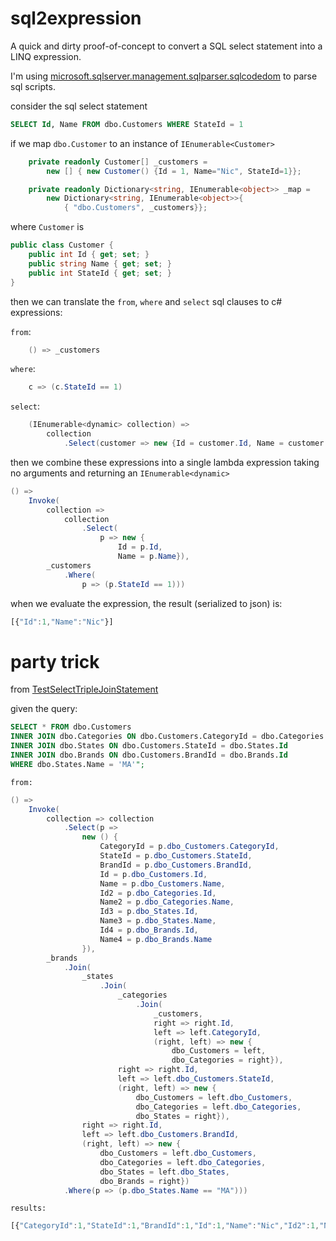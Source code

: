 # sql2expression

A quick and dirty proof-of-concept to convert a SQL select statement into a LINQ expression. 

I'm using [microsoft.sqlserver.management.sqlparser.sqlcodedom](https://docs.microsoft.com/en-us/dotnet/api/microsoft.sqlserver.management.sqlparser.sqlcodedom?view=sql-smo-150) to parse sql scripts.

consider the sql select statement
``` sql
SELECT Id, Name FROM dbo.Customers WHERE StateId = 1
```

if we map ```dbo.Customer``` to an instance of ```IEnumerable<Customer>```
``` c#
    private readonly Customer[] _customers = 
        new [] { new Customer() {Id = 1, Name="Nic", StateId=1}};

    private readonly Dictionary<string, IEnumerable<object>> _map = 
        new Dictionary<string, IEnumerable<object>>{
            { "dbo.Customers", _customers}};
```

where ```Customer``` is
``` c#
public class Customer {
    public int Id { get; set; }
    public string Name { get; set; }
    public int StateId { get; set; }
}
```
then we can translate the ```from```, ```where``` and ```select``` sql clauses to c# expressions:

```from```:
``` c#
    () => _customers
```

```where```:
``` c#
    c => (c.StateId == 1)
```

```select```:
``` c#
    (IEnumerable<dynamic> collection) => 
        collection
            .Select(customer => new {Id = customer.Id, Name = customer.Name})
```
then we combine these expressions into a single lambda expression taking no arguments and returning an ```IEnumerable<dynamic>```

``` c#
() => 
    Invoke( 
        collection => 
            collection
                .Select(
                    p => new {
                        Id = p.Id, 
                        Name = p.Name}), 
        _customers
            .Where(
                p => (p.StateId == 1)))
```
when we evaluate the expression, the result (serialized to json) is:
``` javascript
[{"Id":1,"Name":"Nic"}]
```

# party trick
from [TestSelectTripleJoinStatement](tests/UnitTest1.cs#L84)

given the query:
``` sql
SELECT * FROM dbo.Customers 
INNER JOIN dbo.Categories ON dbo.Customers.CategoryId = dbo.Categories.Id
INNER JOIN dbo.States ON dbo.Customers.StateId = dbo.States.Id
INNER JOIN dbo.Brands ON dbo.Customers.BrandId = dbo.Brands.Id
WHERE dbo.States.Name = 'MA'";
```

```from:```
``` c#
() => 
    Invoke(
        collection => collection
            .Select(p => 
                new () {
                    CategoryId = p.dbo_Customers.CategoryId,
                    StateId = p.dbo_Customers.StateId, 
                    BrandId = p.dbo_Customers.BrandId, 
                    Id = p.dbo_Customers.Id, 
                    Name = p.dbo_Customers.Name, 
                    Id2 = p.dbo_Categories.Id, 
                    Name2 = p.dbo_Categories.Name, 
                    Id3 = p.dbo_States.Id, 
                    Name3 = p.dbo_States.Name, 
                    Id4 = p.dbo_Brands.Id, 
                    Name4 = p.dbo_Brands.Name
                }), 
        _brands
            .Join(
                _states
                    .Join(
                        _categories
                            .Join(
                                _customers, 
                                right => right.Id, 
                                left => left.CategoryId, 
                                (right, left) => new {
                                    dbo_Customers = left, 
                                    dbo_Categories = right}), 
                        right => right.Id, 
                        left => left.dbo_Customers.StateId, 
                        (right, left) => new {
                            dbo_Customers = left.dbo_Customers,
                            dbo_Categories = left.dbo_Categories,
                            dbo_States = right}), 
                right => right.Id, 
                left => left.dbo_Customers.BrandId, 
                (right, left) => new {
                    dbo_Customers = left.dbo_Customers, 
                    dbo_Categories = left.dbo_Categories, 
                    dbo_States = left.dbo_States, 
                    dbo_Brands = right})
            .Where(p => (p.dbo_States.Name == "MA")))
```
```results:```
``` javascript
[{"CategoryId":1,"StateId":1,"BrandId":1,"Id":1,"Name":"Nic","Id2":1,"Name2":"Tier 1","Id3":1,"Name3":"MA","Id4":1,"Name4":"Coke"}]
```
